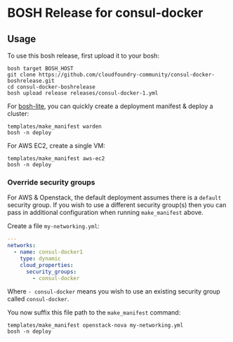 # BOSH Release for consul-docker

## Usage

To use this bosh release, first upload it to your bosh:

```
bosh target BOSH_HOST
git clone https://github.com/cloudfoundry-community/consul-docker-boshrelease.git
cd consul-docker-boshrelease
bosh upload release releases/consul-docker-1.yml
```

For [bosh-lite](https://github.com/cloudfoundry/bosh-lite), you can quickly create a deployment manifest & deploy a cluster:

```
templates/make_manifest warden
bosh -n deploy
```

For AWS EC2, create a single VM:

```
templates/make_manifest aws-ec2
bosh -n deploy
```

### Override security groups

For AWS & Openstack, the default deployment assumes there is a `default` security group. If you wish to use a different security group(s) then you can pass in additional configuration when running `make_manifest` above.

Create a file `my-networking.yml`:

``` yaml
---
networks:
  - name: consul-docker1
    type: dynamic
    cloud_properties:
      security_groups:
        - consul-docker
```

Where `- consul-docker` means you wish to use an existing security group called `consul-docker`.

You now suffix this file path to the `make_manifest` command:

```
templates/make_manifest openstack-nova my-networking.yml
bosh -n deploy
```

